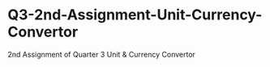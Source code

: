 # Q3-2nd-Assignment-Unit-Currency-Convertor
2nd Assignment of Quarter 3 Unit &amp; Currency Convertor

